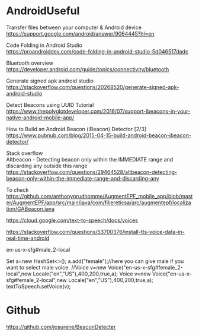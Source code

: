 # AndroidUseful

Transfer files between your computer & Android device <br />
https://support.google.com/android/answer/9064445?hl=en <br />

Code Folding in Android Studio <br />
https://proandroiddev.com/code-folding-in-android-studio-5d046517dadc <br />

Bluetooth overview<br />
https://developer.android.com/guide/topics/connectivity/bluetooth <br />

Generate signed apk android studio<br />
https://stackoverflow.com/questions/20268520/generate-signed-apk-android-studio <br />

Detect Beacons using UUID Tutorial<br />
https://www.thepolyglotdeveloper.com/2016/07/support-ibeacons-in-your-native-android-mobile-app/<br />

How to Build an Android Beacon (iBeacon) Detector [2/3] <br />
https://www.pubnub.com/blog/2015-04-15-build-android-beacon-ibeacon-detector/ <br />

Stack overflow <br />
Altbeacon - Detecting beacon only within the IMMEDIATE range and discarding any outside this range <br />
https://stackoverflow.com/questions/29464528/altbeacon-detecting-beacon-only-within-the-immediate-range-and-discarding-any<br />

To check <br />
https://github.com/anthonyprudhomme/AugmentEPF_mobile_app/blob/master/AugmentEPF/app/src/main/java/com/filiereticsa/arc/augmentepf/localization/GABeacon.java


https://cloud.google.com/text-to-speech/docs/voices<br />

https://stackoverflow.com/questions/53700376/install-tts-voice-data-in-real-time-android <br />

en-us-x-sfg#male_2-local <br />

Set<String> a=new HashSet<>();
                    a.add("female");//here you can give male if you want to select male voice.
                    //Voice v=new Voice("en-us-x-sfg#female_2-local",new Locale("en","US"),400,200,true,a);
                    Voice v=new Voice("en-us-x-sfg#female_2-local",new Locale("en","US"),400,200,true,a);
                    textToSpeech.setVoice(v);
  
  Github
  ===========
  
  https://github.com/josurene/BeaconDetecter
